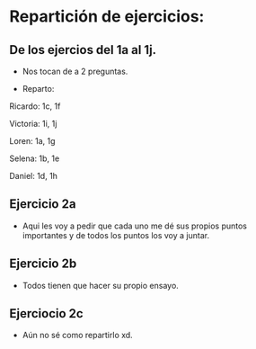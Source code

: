# Repartición de ejercicios:

## De los ejercios del 1a al 1j.

* Nos tocan de a 2 preguntas.

* Reparto:

Ricardo: 1c, 1f

Victoria: 1i, 1j

Loren: 1a, 1g

Selena: 1b, 1e

Daniel: 1d, 1h


## Ejercicio 2a

* Aqui les voy a pedir que cada uno me dé sus propios puntos importantes y de todos los puntos los voy a juntar.

## Ejercicio 2b

* Todos tienen que hacer su propio ensayo.

## Ejerciocio 2c

* Aún no sé como repartirlo xd.


